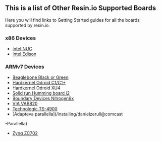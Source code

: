 ## This is a list of Other Resin.io Supported Boards

Here you will find links to Getting Started guides for all the boards supported by resin.io.

### x86 Devices
* [Intel NUC](/installing/gettingStarted-NUC)
* [Intel Edison](/installing/gettingStarted-Edison)

### ARMv7 Devices
* [Beaglebone Black or Green](/installing/gettingStarted-BBB)
* [Hardkernel Odroid C1/C1+](/installing/gettingStarted-Odroid-C1)
* [Hardkernel Odroid XU4](/installing/gettingStarted-Odroid-XU4)
* [Solid run Humming board i2](/installing/gettingStarted-Humming)
* [Boundary Devices Nitrogen6x](/installing/gettingStarted-Nitrogen6x)
* [VIA VAB820](/installing/gettingStarted-VIA-VAB820)
* [Technologic TS-4900](/installing/gettingStarted-TS4900)
* [Adapteva parallella](/installing/danielzerull@comcast

-Parallella)
* [Zynq ZC702](/installing/gettingStarted-Zynq-ZC702)
